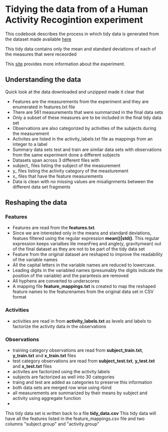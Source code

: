 Tidying the data from of a Human Activity Recogintion experiment
========================================================

This codebook describes the process in which tidy data is generated from the dataset made available [here](https://d396qusza40orc.cloudfront.net/getdata%2Fprojectfiles%2FUCI%20HAR%20Dataset.zip)

This tidy data contains only the mean and standard deviations of each of the measures that were receorded

This [site](http://archive.ics.uci.edu/ml/datasets/Human+Activity+Recognition+Using+Smartphones) provides more information about the experiment.

Understanding the data
--------------------------------------------------------
Quick look at the data downloaded and unzipped made it clear that

* Features are the measurements from the experiment and they are enumerated in features.txt file
* There are 561 measurements that were summarized in the final data sets
* Only a subset of these measures are to be included in the final tidy data set
* Observations are also categorized by activities of the subjects during the measurement
* Activites are listed in the activity_labels.txt file as mappings from an integer to a label
* Summary data sets test and train are similar data sets with observations from the same experiment done a different subjects
* Datasets span across 3 different files with 
 * subject_ files listing the subject of the measurement
 * y_ files listing the activity category of the measturement
 * x_ files that have the feature measurements
* Data is clean with no missing values are misalignments between the different data set fragments

Reshaping the data
---------------------------

### Features
* Features are read from the **features.txt**.
* Since we are interested only in the means and standard deviations,  featues filtered using the regular expression **mean()|std()**.  This regular expression keeps varialbes lile meanFreq and angle(y, gravitymean) out of the final dataset as they are not to be part of the tidy data set
* Feature from the original dataset are reshaped to improve the readability of the variable names
 * All the capital letters in the variable names are reduced to lowercase.
 * Leading digits in the variabled names (presumably the digits indicate the position of the variable) and the parantesis are removed
 * All hyphens are converted to underscores
 * A mapping file **feature_mappings.txt** is created to map the reshaped feature names to the featurenames from the original data set in CSV format
 
 ### Activities
* activities are read in from **activity_labels.txt** as levels and labels to factorize the activity data in the observations

### Observations
* training category observations are read from **subject_train.txt**, **y_train.txt** and **x_train.txt** files
* test category observations are read from **subject_test.txt**, **y_test.txt** and **x_test.txt** files
* activites are factorized using the activity labels
* subjects are factorized as well into 30 categories
* traing and test are added as categories to preserve this information
* both data sets are merged row wise using rbind
* all measurements are summarized by their means by subject and activity using aggregate function
* 
 
This tidy data set is written back to a file **tidy_data.csv**
This tidy data will have all the features listed in the feature_mappings.csv file and two columns "subject.group" and "activity.group"